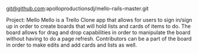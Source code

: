 

git@github.com:apolloproductionsdj/mello-rails-master.git


Project: Mello
Mello is a Trello Clone app that allows for users to sign in/sign up in order to create boards that will hold lists and cards of items to do. The board allows for drag and drop capabilities in order to manipulate the board without having to do a page refresh. Contributors can be a part of the board in order to make edits and add cards and lists as well. 

